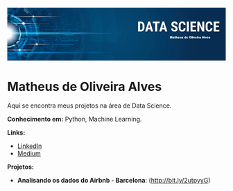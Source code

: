 <p align="center">
  <img src="banner.png" >
</p>

# Matheus de Oliveira Alves

  Aqui se encontra meus projetos na área de Data Science.


**Conhecimento em:** Python, Machine Learning.

**Links:**
* [LinkedIn](https://www.linkedin.com/in/matheus-de-oliveira-alves/)
* [Medium](https://medium.com/@matheusdeoliveiraalves)

**Projetos:**
* **Analisando os dados do Airbnb - Barcelona**: (http://bit.ly/2utpyyG)
